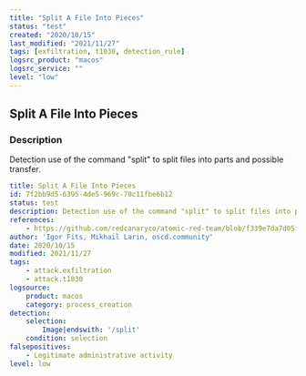 ```yaml
---
title: "Split A File Into Pieces"
status: "test"
created: "2020/10/15"
last_modified: "2021/11/27"
tags: [exfiltration, t1030, detection_rule]
logsrc_product: "macos"
logsrc_service: ""
level: "low"
---
```


## Split A File Into Pieces

### Description

Detection use of the command "split" to split files into parts and possible transfer.

```yml
title: Split A File Into Pieces
id: 7f2bb9d5-6395-4de5-969c-70c11fbe6b12
status: test
description: Detection use of the command "split" to split files into parts and possible transfer.
references:
    - https://github.com/redcanaryco/atomic-red-team/blob/f339e7da7d05f6057fdfcdd3742bfcf365fee2a9/atomics/T1030/T1030.md
author: 'Igor Fits, Mikhail Larin, oscd.community'
date: 2020/10/15
modified: 2021/11/27
tags:
    - attack.exfiltration
    - attack.t1030
logsource:
    product: macos
    category: process_creation
detection:
    selection:
        Image|endswith: '/split'
    condition: selection
falsepositives:
    - Legitimate administrative activity
level: low

```
